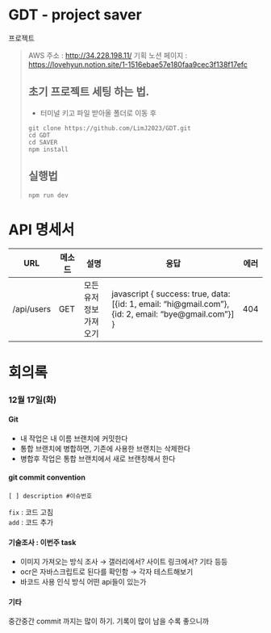 # GDT - project saver

프로젝트
> AWS 주소 : http://34.228.198.11/
> 기획 노션 페이지 : https://lovehyun.notion.site/1-1516ebae57e180faa9cec3f138f17efc
>
> ## 초기 프로젝트 세팅 하는 법.
>
> -   터미널 키고 파일 받아올 폴더로 이동 후
>
> ```shell
> git clone https://github.com/LimJ2023/GDT.git
> cd GDT
> cd SAVER
> npm install
> ```
>
> ## 실행법
>
> ```shell
> npm run dev
> ```

<!--
> ## 만약 프로젝트에 문제 생길 시 이렇게 초기화 하세요
> 1. vite 사이트에 접속하기 https://ko.vite.dev/guide/
> 2. 터미널에서 명령어 사용 $ npm create vite@latest
> 3.  ![1번](image/1번.png)
> 4.  ![2번](image/2번.png)
> 4.  ![3번](image/3번.png)
> 5.  사진대로 따라하면 끝
 -->

# API 명세서

  <table>
    <thead>
    <tr>
      <th>
        URL
      </th>
      <th>
        메소드
      </th>
      <th>
        설명
      </th>
      <th>
        응답
      </th>
      <th>
        에러
      </th>
    </tr>
      </thead>
    <tbody>
      <tr>
        <td>/api/users</td>
        <td>GET</td>
        <td>모든 유저 정보 가져오기</td>
        <td>javascript
          { success: true, data: [{id: 1, email: “hi@gmail.com”}, {id: 2, email: “bye@gmail.com”}] }
          </td>
        <td>404</td>
      </tr>
    </tbody>
  </table>

# 회의록

### 12월 17일(화)

#### Git

-   내 작업은 내 이름 브랜치에 커밋한다
-   통합 브랜치에 병합하면, 기존에 사용한 브랜치는 삭제한다
-   병합후 작업은 통합 브랜치에서 새로 브랜칭해서 한다

#### git commit convention

`[ ] description #이슈번호`

`fix` : 코드 고침  
`add` : 코드 추가

#### 기술조사 : 이번주 task

-   이미지 가져오는 방식 조사 → 갤러리에서? 사이트 링크에서? 기타 등등
-   ocr은 자바스크립트로 된다를 확인함 → 각자 테스트해보기
-   바코드 사용 인식 방식 어떤 api들이 있는가

#### 기타

중간중간 commit 까지는 많이 하기. 기록이 많이 남을 수록 좋으니까

